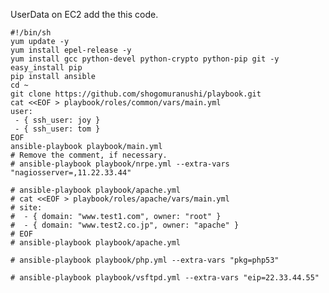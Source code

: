 UserData on EC2 add the this code.

    #!/bin/sh
    yum update -y
    yum install epel-release -y
    yum install gcc python-devel python-crypto python-pip git -y
    easy_install pip
    pip install ansible
    cd ~
    git clone https://github.com/shogomuranushi/playbook.git
    cat <<EOF > playbook/roles/common/vars/main.yml
    user:
     - { ssh_user: joy }
     - { ssh_user: tom }
    EOF
    ansible-playbook playbook/main.yml
    # Remove the comment, if necessary.
    # ansible-playbook playbook/nrpe.yml --extra-vars "nagiosserver=,11.22.33.44"

    # ansible-playbook playbook/apache.yml
    # cat <<EOF > playbook/roles/apache/vars/main.yml
    # site:
    #  - { domain: "www.test1.com", owner: "root" }
    #  - { domain: "www.test2.co.jp", owner: "apache" }
    # EOF
    # ansible-playbook playbook/apache.yml

    # ansible-playbook playbook/php.yml --extra-vars "pkg=php53"

    # ansible-playbook playbook/vsftpd.yml --extra-vars "eip=22.33.44.55"
